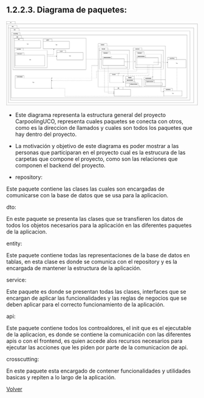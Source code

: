 ## 1.2.2.3. Diagrama de paquetes:
![](https://github.com/federico1605/Software2/blob/main/Imagenes/Vista%20implementacion/Diagrama%20de%20paquetes.png)

- Este diagrama representa la estructura general del proyecto CarpoolingUCO, representa cuales paquetes se conecta con otros, como es la direccion de llamados y cuales son todos los paquetes que hay dentro del proyecto.
- La motivación y objetivo de este diagrama es poder mostrar a las personas que participaran en el proyecto cual es la estrucura de las carpetas que compone el proyecto, como son las relaciones que componen el backend del proyecto.

- repository:

Este paquete contiene las clases las cuales son encargadas de comunicarse con la base de datos que se usa para la aplicacion.

dto:

En este paquete se presenta las clases que se transfieren los datos de todos los objetos necesarios para la aplicación en las diferentes paquetes de la aplicacion.

entity:

Este paquete contiene todas las representaciones de la base de datos en tablas, en esta clase es donde se comunica con el repository y es la encargada de mantener la estructura de la aplicación.

service:

Este paquete es donde se presentan todas las clases, interfaces que se encargan de aplicar las funcionalidades y las reglas de negocios que se deben aplicar para el correcto funcionamiento de la aplicación.

api:

Este paquete contiene todos los controaldores, el init que es el ejecutable de la aplicacion, es donde se contiene la comunicación con las diferentes apis o con el frontend, es quien accede alos recursos necesarios para ejecutar las acciones que les piden por parte de la comunicacion de api.

crosscutting:

En este paquete esta encargado de contener funcionalidades y utilidades basicas y repiten a lo largo de la aplicación.

[Volver](https://github.com/federico1605/Software2/blob/main/Carpooling-agenda.md)
